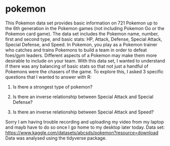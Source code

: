 # pokemon

This Pokemon data set provides basic information on 721 Pokemon up to the 6th generation in the Pokemon games (not including Pokemon Go or the Pokemon card game). The data set includes the Pokemon name, number, first and second type, and basic stats: HP, Attack, Defense, Special Attack, Special Defense, and Speed. In Pokemon, you play as a Pokemon trainer who catches and trains Pokemons to build a team in order to defeat foes/gym leaders. Different aspects of a Pokemon may make them more desirable to include on your team. With this data set, I wanted to understand if there was any balancing of basic stats so that not just a handful of Pokemons were the chasers of the game. To explore this, I asked 3 specific questions that I wanted to answer with R:

1) Is there a strongest type of pokemon?

2) Is there an inverse relationship between Special Attack and Special Defense?

3) Is there an inverse relationship between Special Attack and Speed?

Sorry I am having trouble recording and uploading my video from my laptop and mayb have to do so once I go home to my desktop later today.
Data set: https://www.kaggle.com/datasets/abcsds/pokemon?resource=download
Data was analysed using the tidyverse package.
